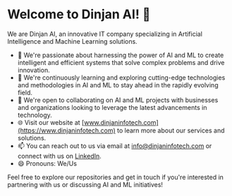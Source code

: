 # Welcome to Dinjan AI! 👋

We are Dinjan AI, an innovative IT company specializing in Artificial Intelligence and Machine Learning solutions.

- 👀 We're passionate about harnessing the power of AI and ML to create intelligent and efficient systems that solve complex problems and drive innovation.
- 🌱 We're continuously learning and exploring cutting-edge technologies and methodologies in AI and ML to stay ahead in the rapidly evolving field.
- 💼 We're open to collaborating on AI and ML projects with businesses and organizations looking to leverage the latest advancements in technology.
- 🌐 Visit our website at [www.dinjaninfotech.com](https://www.dinjaninfotech.com) to learn more about our services and solutions.
- 📫 You can reach out to us via email at [info@dinjaninfotech.com](mailto:info@dinjaninfotech.com) or connect with us on [LinkedIn](https://www.linkedin.com/company/dinjan-infotech/mycompany/).
- 😄 Pronouns: We/Us

Feel free to explore our repositories and get in touch if you're interested in partnering with us or discussing AI and ML initiatives!


<!---
Dinjan-AIML/Dinjan-AIML is a ✨ special ✨ repository because its `README.md` (this file) appears on your GitHub profile.
You can click the Preview link to take a look at your changes.
--->
